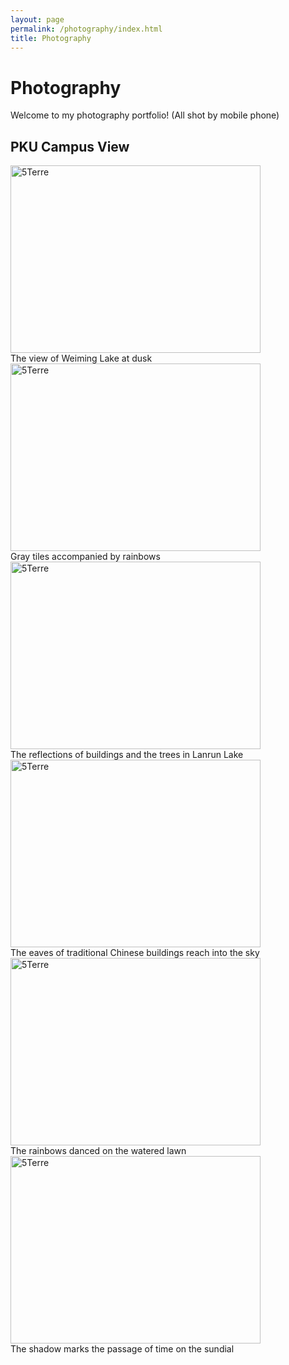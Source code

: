 ```yaml
---
layout: page
permalink: /photography/index.html
title: Photography
---
```


# Photography

Welcome to my photography portfolio!  (All shot by mobile phone)

## PKU Campus View

<div class="gallery">
  <a target="_blank" href="https://cqlyu.github.io/images/PKU1.jpg">
    <img src="https://cqlyu.github.io/images/PKU1.jpg" alt="5Terre" width="400" height="300">
  </a>
  <div class="desc">The view of Weiming Lake at dusk</div>
</div>

<div class="gallery">
  <a target="_blank" href="https://cqlyu.github.io/images/PKU2.jpg">
    <img src="https://cqlyu.github.io/images/PKU2.jpg" alt="5Terre" width="400" height="300">
  </a>
  <div class="desc">Gray tiles accompanied by rainbows</div>
</div>

<div class="gallery">
  <a target="_blank" href="https://cqlyu.github.io/images/PKU3.jpg">
    <img src="https://cqlyu.github.io/images/PKU3.jpg" alt="5Terre" width="400" height="300">
  </a>
  <div class="desc">The reflections of buildings and the trees in Lanrun Lake</div>
</div>


<div class="gallery">
  <a target="_blank" href="https://cqlyu.github.io/images/PKU4.jpg">
    <img src="https://cqlyu.github.io/images/PKU4.jpg" alt="5Terre" width="400" height="300">
  </a>
  <div class="desc">The eaves of traditional Chinese buildings reach into the sky</div>
</div>
<div class="gallery">
  <a target="_blank" href="https://cqlyu.github.io/images/PKU5.jpg">
    <img src="https://cqlyu.github.io/images/PKU5.jpg" alt="5Terre" width="400" height="300">
  </a>
  <div class="desc">The rainbows danced on the watered lawn</div>
</div>

<div class="gallery">
  <a target="_blank" href="https://cqlyu.github.io/images/PKU6.jpg">
    <img src="https://cqlyu.github.io/images/PKU6.jpg" alt="5Terre" width="400" height="300">
  </a>
  <div class="desc">The shadow marks the passage of time on the sundial</div>
</div>

